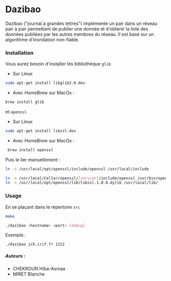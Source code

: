 # Dazibao

Dazibao ("journal à grandes lettres") implémente un pair dans un réseau pair à pair permettant de publier une donnée et d'obtenir la liste des données publiées par les autres membres du réseau. Il est basé sur un algorithme d'inondation non-fiable.

### Installation

Vous aurez besoin d'installer les bibliothèque `glib`
- Sur Linux
```bash
sudo apt-get install libglib2.0-dev
```
- Avec HomeBrew sur MacOs :
```bash
brew install glib
```

et `openssl`
- Sur Linux
```bash
sudo apt-get install libssl-dev
```

- Avec HomeBrew sur MacOs :
```bash
 brew install openssl
 ```
Puis le lier manuellement :
 ```bash
 ln -s /usr/local/opt/openssl/include/openssl /usr/local/include
 ```

 ```bash
ln -s /usr/local/Cellar/openssl/[version]/include/openssl /usr/bin/openssl
ln -s /usr/local/opt/openssl/lib/libssl.1.0.0.dylib /usr/local/lib/
```

### Usage
En se plaçant dans le répertoire `src`
```bash
make
```
```bash
./dazibao <hostname> <port> [debug]
```
Exemple :
```bash
./dazibao jch.irif.fr 1212
```

##### Auteurs :
- CHEKROUN Hiba-Asmaa
- MIRET Blanche
